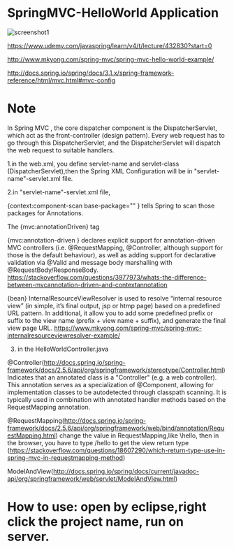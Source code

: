 # SpringMVC-HelloWorld Application


![screenshot1](http://docs.spring.io/spring/docs/3.1.x/spring-framework-reference/html/images/mvc.png.pagespeed.ce.tmIzOTr1gg.png)

https://www.udemy.com/javaspring/learn/v4/t/lecture/432830?start=0

http://www.mkyong.com/spring-mvc/spring-mvc-hello-world-example/

http://docs.spring.io/spring/docs/3.1.x/spring-framework-reference/html/mvc.html#mvc-config


# Note
In Spring MVC , the core dispatcher component is the DispatcherServlet, which act as the front-controller (design pattern). Every web request has to go through this DispatcherServlet, and the DispatcherServlet will dispatch the web request to suitable handlers.

1.in the web.xml, you define servlet-name and servlet-class (DispatcherServlet),then the Spring XML Configuration will be in "servlet-name"-servlet.xml file.

2.in "servlet-name"-servlet.xml file,  

{context:component-scan base-package="" } 
tells Spring to scan those packages for Annotations.


The {mvc:annotationDriven} tag 

{mvc:annotation-driven } declares explicit support for annotation-driven MVC controllers (i.e. @RequestMapping, @Controller, although support for those is the default behaviour), as well as adding support for declarative validation via @Valid and message body marshalling with @RequestBody/ResponseBody.
https://stackoverflow.com/questions/3977973/whats-the-difference-between-mvcannotation-driven-and-contextannotation

{bean}
 InternalResourceViewResolver is used to resolve “internal resource view” (in simple, it’s final output, jsp or htmp page) based on a predefined URL pattern. In additional, it allow you to add some predefined prefix or suffix to the view name (prefix + view name + suffix), and generate the final view page URL. 
https://www.mkyong.com/spring-mvc/spring-mvc-internalresourceviewresolver-example/


3. in the HelloWorldController.java

@Controller(http://docs.spring.io/spring-framework/docs/2.5.6/api/org/springframework/stereotype/Controller.html)
Indicates that an annotated class is a "Controller" (e.g. a web controller).
This annotation serves as a specialization of @Component, allowing for implementation classes to be autodetected through classpath scanning. It is typically used in combination with annotated handler methods based on the RequestMapping annotation.

@RequestMapping(http://docs.spring.io/spring-framework/docs/2.5.6/api/org/springframework/web/bind/annotation/RequestMapping.html)
change the value in RequestMapping,like \hello, then in the browser, you have to type /hello to get the view
return type (https://stackoverflow.com/questions/18607290/which-return-type-use-in-spring-mvc-in-requestmapping-method)

ModelAndView(http://docs.spring.io/spring/docs/current/javadoc-api/org/springframework/web/servlet/ModelAndView.html)

# How to use: open by eclipse,right click the project name, run on server.

